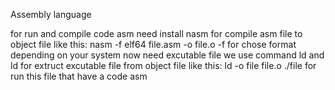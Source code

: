 Assembly language

for run and compile code asm need install nasm for compile asm file to object file like this:
        nasm -f elf64 file.asm -o file.o
              -f for chose format depending on your system
now need excutable file we use command ld and ld for extruct excutable file from object file like this:
        ld -o file file.o
./file for run this file that have a code asm 
